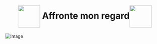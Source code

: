 <h1 align="center"><img align="center" height="70" src="https://user-images.githubusercontent.com/65296828/205964859-cbdc7e99-dd62-4b7f-8acc-74524c007deb.gif"> Affronte mon regard<img align="center" height="70" src="https://user-images.githubusercontent.com/65296828/205964469-1bdb405b-7763-4186-bda5-8960484cf287.gif"></h1>


![image](https://user-images.githubusercontent.com/65296828/205928792-def9c802-9e87-4e80-af91-e3abbfe74eb3.png)

